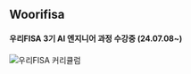 ## Woorifisa

#### 우리FISA 3기 AI 엔지니어 과정 수강중 (24.07.08~)

![우리FISA 커리큘럼](https://i.imgur.com/0nFTIZZ.png)
